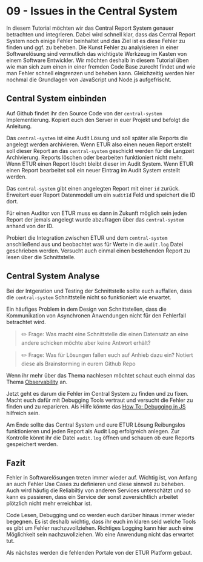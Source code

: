 # 09 - Issues in the Central System

In diesem Tutorial möchten wir das Central Report System genauer betrachten und integrieren. Dabei wird schnell klar, dass das Central Report System noch einige Fehler beinhaltet und das Ziel ist es diese Fehler zu finden und ggf. zu beheben. Die Kunst Fehler zu analyisieren in einer Softwarelösung sind vermutlich das wichtigste Werkzeug im Kasten von einem Software Entwickler. Wir möchten deshalb in diesem Tutorial üben wie man sich zum einen in einer fremden Code Base zurecht findet und wie man Fehler schnell eingrenzen und beheben kann. Gleichzeitig werden hier nochmal die Grundlagen von JavaScript und Node.js aufgefrischt.

## Central System einbinden

Auf Github findet ihr den Source Code von der `central-system` Implementierung. Kopiert euch den Server in euer Projekt und befolgt die Anleitung.

Das `central-system` ist eine Audit Lösung und soll später alle Reports die angelegt werden archivieren. Wenn ETUR also einen neuen Report erstellt soll dieser Report an das `central-system` geschickt werden für die Langzeit Archivierung. Reports löschen oder bearbeiten funktioniert nicht mehr. Wenn ETUR einen Report löscht bleibt dieser im Audit System. Wenn ETUR einen Report bearbeitet soll ein neuer Eintrag im Audit System erstellt werden.

Das `central-system` gibt einen angelegten Report mit einer `id` zurück. Erweitert euer Report Datenmodell um ein `auditId` Feld und speichert die ID dort.

Für einen Auditor von ETUR muss es dann in Zukunft möglich sein jeden Report der jemals angelegt wurde abzufragen über das `central-system` anhand von der ID.

Probiert die Integration zwischen ETUR und dem `central-system` anschließend aus und beobachtet was für Werte in die `audit.log` Datei geschrieben werden. Versucht auch einmal einen bestehenden Report zu lesen über die Schnittstelle.

## Central System Analyse

Bei der Intgeration und Testing der Schnittstelle sollte euch auffallen, dass die `central-system` Schnittstelle nicht so funktioniert wie erwartet.

Ein häufiges Problem in dem Design von Schnittstellen, dass die Kommunikation von Asynchronen Anwendungen nicht für den Fehlerfall betrachtet wird.

> ✏️ Frage: Was macht eine Schnittstelle die einen Datensatz an eine andere schicken möchte aber keine Antwort erhält? 

> ✏️ Frage: Was für Lösungen fallen euch auf Anhieb dazu ein? Notiert diese als Brainstorming in eurem Github Repo

Wenn ihr mehr über das Thema nachlesen möchtet schaut euch einmal das Thema [Observability](../../explanation/observability/observability.md) an.

Jetzt geht es darum die Fehler im Central System zu finden und zu fixen. Macht euch dafür mit Debugging Tools vertraut und versucht die Fehler zu finden und zu reparieren. Als Hilfe könnte das [How To: Debugging in JS](../../how-to-guides/javascript/debugging-js.md) hilfreich sein.

Am Ende sollte das Central System und eure ETUR Lösung Reibungslos funktionieren und jeden Report als Audit Log erfolgreich anlegen. Zur Kontrolle könnt ihr die Datei `audit.log` öffnen und schauen ob eure Reports gespeichert werden.

## Fazit

Fehler in Softwarelösungen treten immer wieder auf. Wichtig ist, von Anfang an auch Fehler Use Cases zu definieren und diese sinnvoll zu beheben. Auch wird häufig die Reliabiltiy von anderen Services unterschätzt und so kann es passieren, dass ein Service der sonst zuversichtlich arbeitet plötzlich nicht mehr erreichbar ist.

Code Lesen, Debugging und co werden euch darüber hinaus immer wieder begegnen. Es ist deshalb wichtig, dass ihr euch im klaren seid welche Tools es gibt um Fehler nachzuvollziehen. Richtiges Logging kann hier auch eine Möglichkeit sein nachzuvollziehen. Wo eine Anwendung nicht das erwartet tut.

Als nächstes werden die fehlenden Portale von der ETUR Platform gebaut.